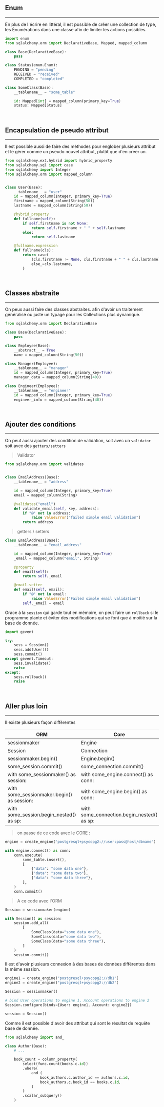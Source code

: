 ## Enum

---

En plus de l'écrire en littéral, il est possible de créer une collection de type, les Énumérations dans une classe afin de limiter les actions possibles.

```python
import enum
from sqlalchemy.orm import DeclarativeBase, Mapped, mapped_column

class Base(DeclarativeBase):
    pass

class Status(enum.Enum):
    PENDING = "pending"
    RECEIVED = "received"
    COMPLETED = "completed"

class SomeClass(Base):
    __tablename__ = "some_table"

    id: Mapped[int] = mapped_column(primary_key=True)
    status: Mapped[Status]
```

<br>

## Encapsulation de pseudo attribut

---

Il est possible aussi de faire des méthodes pour englober plusieurs attribut et le gérer comme un pseudo nouvel attribut, plutôt que d'en créer un.

```python
from sqlalchemy.ext.hybrid import hybrid_property
from sqlalchemy.sql import case
from sqlalchemy import Integer
from sqlalchemy.orm import mapped_column


class User(Base):
    __tablename__ = "user"
    id = mapped_column(Integer, primary_key=True)
    firstname = mapped_column(String(50))
    lastname = mapped_column(String(50))

    @hybrid_property
    def fullname(self):
        if self.firstname is not None:
            return self.firstname + " " + self.lastname
        else:
            return self.lastname

    @fullname.expression
    def fullname(cls):
        return case(
            (cls.firstname != None, cls.firstname + " " + cls.lastname),
            else_=cls.lastname,
        )
```

<br>

## Classes abstraite

---

On peux aussi faire des classes abstraites. afin d'avoir un traitement généralisé ou juste un typage pour les Collections plus dynamique.

```python
from sqlalchemy.orm import DeclarativeBase

class Base(DeclarativeBase):
    pass

class Employee(Base):
    __abstract__ = True
    name = mapped_column(String(50))

class Manager(Employee):
    __tablename__ = "manager"
    id = mapped_column(Integer, primary_key=True)
    manager_data = mapped_column(String(40))

class Engineer(Employee):
    __tablename__ = "engineer"
    id = mapped_column(Integer, primary_key=True)
    engineer_info = mapped_column(String(40))
```

<br>

## Ajouter des conditions

---

On peut aussi ajouter des condition de validation, soit avec un `validator` soit avec des `getters/setters`

> Validator

```python
from sqlalchemy.orm import validates


class EmailAddress(Base):
    __tablename__ = "address"

    id = mapped_column(Integer, primary_key=True)
    email = mapped_column(String)

    @validates("email")
    def validate_email(self, key, address):
        if "@" not in address:
            raise ValueError("failed simple email validation")
        return address
```

> getters / setters

```python
class EmailAddress(Base):
    __tablename__ = "email_address"

    id = mapped_column(Integer, primary_key=True)
    _email = mapped_column("email", String)

    @property
    def email(self):
        return self._email

    @email.setter
    def email(self, email):
	    if "@" not in email:
		    raise ValueError("Failed simple email validation")
        self._email = email
```

Grace à la `session` qui garde tout en mémoire, on peut faire un `rollback` si le programme plante et éviter des modifications qui se font que à moitié sur la base de donnée.

```python
import gevent

try:
    sess = Session()
    sess.add(User())
    sess.commit()
except gevent.Timeout:
    sess.invalidate()
    raise
except:
    sess.rollback()
    raise
```

<br>

## Aller plus loin

---

Il existe plusieurs façon différentes 

| ORM                                         |   Core                                     |
|---------------------------------------------|--------------------------------------------|
|sessionmaker                                 | Engine                                     |
|Session                                      | Connection                                 |
|sessionmaker.begin()                         | Engine.begin()                             |
|some_session.commit()                        | some_connection.commit()                   |
|with some_sessionmaker() as session:         | with some_engine.connect() as conn:        |
|with some_sessionmaker.begin() as session:   | with some_engine.begin() as conn:          |
|with some_session.begin_nested() as sp:      | with some_connection.begin_nested() as sp: |

> on passe de ce code avec le CORE :

```python
engine = create_engine("postgresql+psycopg2://user:pass@host/dbname")

with engine.connect() as conn:
    conn.execute(
        some_table.insert(),
        [
            {"data": "some data one"},
            {"data": "some data two"},
            {"data": "some data three"},
        ],
    )
    conn.commit()
```

> A ce code avec l'ORM

```python
Session = sessionmaker(engine)

with Session() as session:
    session.add_all(
        [
            SomeClass(data="some data one"),
            SomeClass(data="some data two"),
            SomeClass(data="some data three"),
        ]
    )
    session.commit()
```

Il est d'avoir plusieurs connexion à des bases de données différentes dans la même session.

```python
engine1 = create_engine("postgresql+psycopg2://db1")
engine2 = create_engine("postgresql+psycopg2://db2")

Session = sessionmaker()

# bind User operations to engine 1, Account operations to engine 2
Session.configure(binds={User: engine1, Account: engine2})

session = Session()
```

Comme il est possible d'avoir des attribut qui sont le résultat de requête base de donnée.

```python
from sqlalchemy import and_

class Author(Base):
    # ...

    book_count = column_property(
        select(func.count(books.c.id))
        .where(
            and_(
                book_authors.c.author_id == authors.c.id,
                book_authors.c.book_id == books.c.id,
            )
        )
        .scalar_subquery()
    )
```
